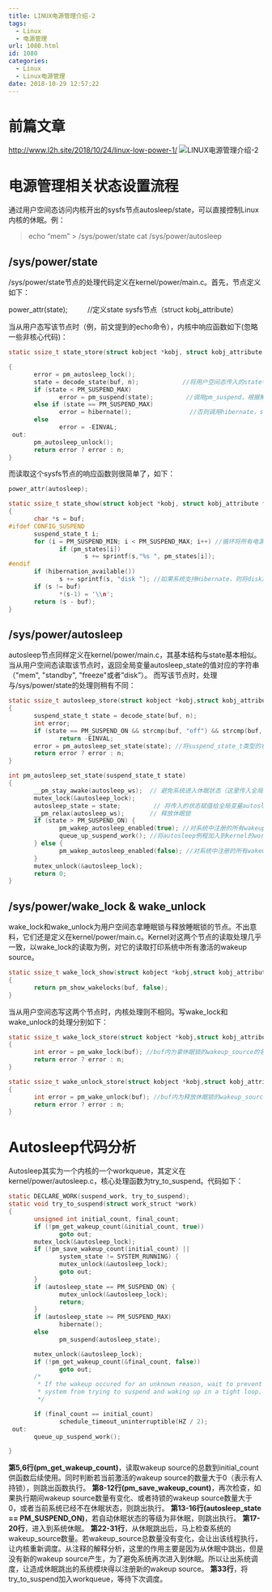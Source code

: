 ```yaml
---
title: LINUX电源管理介绍-2
tags:
  - Linux
  - 电源管理
url: 1080.html
id: 1080
categories:
  - Linux
  - Linux电源管理
date: 2018-10-29 12:57:22
---
```


前篇文章
====

http://www.l2h.site/2018/10/24/linux-low-power-1/ ![LINUX电源管理介绍-2](http://pic.www.l2h.site/l2hsiteLinux-low-power-2.png "LINUX电源管理介绍-2")

电源管理相关状态设置流程
============

通过用户空间态访问内核开出的sysfs节点autosleep/state，可以直接控制Linux内核的休眠。例：

> echo “mem” > /sys/power/state cat /sys/power/autosleep

/sys/power/state
----------------

/sys/power/state节点的处理代码定义在kernel/power/main.c。首先，节点定义如下：

power_attr(state);          //定义state sysfs节点（struct kobj_attribute）

当从用户态写该节点时（例，前文提到的echo命令），内核中响应函数如下(忽略一些非核心代码)：
```C
static ssize_t state_store(struct kobject *kobj, struct kobj_attribute *attr, const char *buf, size_t n)

{
       error = pm_autosleep_lock();
       state = decode_state(buf, n);            //将用户空间态传入的state字符串，转化为suspend_state_t，目前只接收"mem", "standby", "freeze"三种输入
       if (state < PM_SUSPEND_MAX)
              error = pm_suspend(state);         //调用pm_suspend，根据解析出的电源state进入不同的休眠等级
       else if (state == PM_SUSPEND_MAX)
              error = hibernate();                //否则调用hibernate，suspend to disk
       else
              error = -EINVAL;
 out:
       pm_autosleep_unlock();
       return error ? error : n;
}
```
而读取这个sysfs节点的响应函数则很简单了，如下：
```C
power_attr(autosleep);

static ssize_t state_show(struct kobject *kobj, struct kobj_attribute *attr,char *buf)
{
       char *s = buf;
#ifdef CONFIG_SUSPEND
       suspend_state_t i;
       for (i = PM_SUSPEND_MIN; i < PM_SUSPEND_MAX; i++) //循环将所有电源管理状态加入到要返回的字符串
              if (pm_states[i])
                     s += sprintf(s,"%s ", pm_states[i]);  
#endif
       if (hibernation_available())
              s += sprintf(s, "disk "); //如果系统支持Hibernate，则将disk加入要返回的字符串
       if (s != buf)
              *(s-1) = '\\n';
       return (s - buf);
}
```
/sys/power/autosleep
--------------------

autosleep节点同样定义在kernel/power/main.c，其基本结构与state基本相似。当从用户空间态读取该节点时，返回全局变量autosleep_state的值对应的字符串（"mem", "standby", "freeze"或者”disk”）。 而写该节点时，处理与/sys/power/state的处理则稍有不同：
```C
static ssize_t autosleep_store(struct kobject *kobj,struct kobj_attribute *attr,const char *buf, size_t n)
{
       suspend_state_t state = decode_state(buf, n);
       int error;
       if (state == PM_SUSPEND_ON && strcmp(buf, "off") && strcmp(buf, "off\\n"))
              return -EINVAL;
       error = pm_autosleep_set_state(state); //将suspend_state_t类型的状态传入供处理
       return error ? error : n;
}

int pm_autosleep_set_state(suspend_state_t state)
{
       __pm_stay_awake(autosleep_ws);  // 避免系统进入休眠状态（这里传入全局变量，autosleep_ws，表明是autosleep wakeup source）
       mutex_lock(&autosleep_lock);
       autosleep_state = state;         // 将传入的状态赋值给全局变量autosleep_state
       __pm_relax(autosleep_ws);       // 释放休眠锁
       if (state > PM_SUSPEND_ON) {
              pm_wakep_autosleep_enabled(true); //对系统中注册的所有wakeup source，均设置其中的autosleep成员为true，并更新start_prevent_time
              queue_up_suspend_work(); //将autosleep例程加入到kernel的workqueue进行调度
       } else {
              pm_wakep_autosleep_enabled(false); //对系统中注册的所有wakeup source，均设置其中的autosleep成员为false
       }
       mutex_unlock(&autosleep_lock);
       return 0;
}
```
/sys/power/wake_lock & wake_unlock
------------------------------------

wake_lock和wake_unlock为用户空间态拿睡眠锁与释放睡眠锁的节点。不出意料，它们还是定义在kernel/power/main.c。Kernel对这两个节点的读取处理几乎一致，以wake_lock的读取为例，对它的读取打印系统中所有激活的wakeup source。
```C
static ssize_t wake_lock_show(struct kobject *kobj,struct kobj_attribute *attr,char *buf)
{
       return pm_show_wakelocks(buf, false);
}
```
当从用户空间态写这两个节点时，内核处理则不相同。写wake_lock和wake_unlock的处理分别如下：
```C
static ssize_t wake_lock_store(struct kobject *kobj,struct kobj_attribute *attr,const char *buf, size_t n)
{
       int error = pm_wake_lock(buf); //buf内为拿休眠锁的wakeup_source的名字，将该wakeup_source注册到内核中
       return error ? error : n;
}

static ssize_t wake_unlock_store(struct kobject *kobj,struct kobj_attribute *attr,const char *buf, size_t n)
{
       int error = pm_wake_unlock(buf); //buf内为释放休眠锁的wakeup_source的名字，告诉内核释放该wakeup_source拿的休眠锁
       return error ? error : n;
}
```
Autosleep代码分析
=============

Autosleep其实为一个内核的一个workqueue，其定义在kernel/power/autosleep.c，核心处理函数为try_to_suspend。代码如下：
```C
static DECLARE_WORK(suspend_work, try_to_suspend);
static void try_to_suspend(struct work_struct *work)
{
       unsigned int initial_count, final_count;
       if (!pm_get_wakeup_count(&initial_count, true))
              goto out;
       mutex_lock(&autosleep_lock);
       if (!pm_save_wakeup_count(initial_count) ||
              system_state != SYSTEM_RUNNING) {
              mutex_unlock(&autosleep_lock);
              goto out;
       }
       if (autosleep_state == PM_SUSPEND_ON) {
              mutex_unlock(&autosleep_lock);
              return;
       }
       if (autosleep_state >= PM_SUSPEND_MAX)
              hibernate();
       else
              pm_suspend(autosleep_state);

       mutex_unlock(&autosleep_lock);
       if (!pm_get_wakeup_count(&final_count, false))
              goto out;
       /*
        * If the wakeup occured for an unknown reason, wait to prevent the
        * system from trying to suspend and waking up in a tight loop.
        */

       if (final_count == initial_count)
              schedule_timeout_uninterruptible(HZ / 2);
 out:
       queue_up_suspend_work();

}
```
**第5,6行(pm_get_wakeup_count)**，读取wakeup source的总数到initial_count供函数后续使用。同时判断若当前激活的wakeup source的数量大于0（表示有人持锁），则跳出函数执行。 **第8-12行(pm_save_wakeup_count)**，再次检查，如果执行期间wakeup source数量有变化、或者持锁的wakeup source数量大于0，或者当前系统已经不在休眠状态，则跳出执行。 **第13-16行(autosleep_state == PM_SUSPEND_ON)**，若自动休眠状态的等级为非休眠，则跳出执行。 **第17-20行**，进入到系统休眠。 **第22-31行**，从休眠跳出后，马上检查系统的wakeup_source数量。若wakeup_source总数量没有变化，会让出该线程执行，让内核重新调度。从注释的解释分析，这里的作用主要是因为从休眠中跳出，但是没有新的wakeup source产生，为了避免系统再次进入到休眠。所以让出系统调度，让造成休眠跳出的系统模块得以注册新的wakeup source。 **第33行**，将try_to_suspend加入workqueue，等待下次调度。